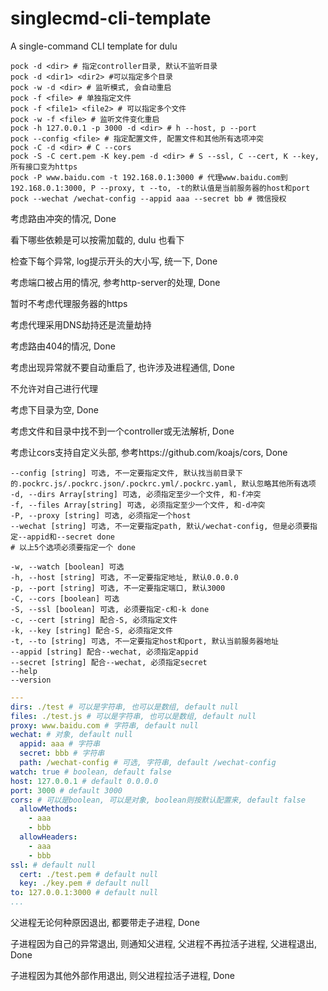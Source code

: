 # singlecmd-cli-template
A single-command CLI template for dulu



```shell
pock -d <dir> # 指定controller目录, 默认不监听目录
pock -d <dir1> <dir2> #可以指定多个目录
pock -w -d <dir> # 监听模式, 会自动重启
pock -f <file> # 单独指定文件
pock -f <file1> <file2> # 可以指定多个文件
pock -w -f <file> # 监听文件变化重启
pock -h 127.0.0.1 -p 3000 -d <dir> # h --host, p --port
pock --config <file> # 指定配置文件, 配置文件和其他所有选项冲突
pock -C -d <dir> # C --cors
pock -S -C cert.pem -K key.pem -d <dir> # S --ssl, C --cert, K --key, 所有接口变为https
pock -P www.baidu.com -t 192.168.0.1:3000 # 代理www.baidu.com到192.168.0.1:3000, P --proxy, t --to, -t的默认值是当前服务器的host和port
pock --wechat /wechat-config --appid aaa --secret bb # 微信授权
```

考虑路由冲突的情况, Done

看下哪些依赖是可以按需加载的, dulu 也看下

检查下每个异常, log提示开头的大小写, 统一下, Done

考虑端口被占用的情况, 参考http-server的处理, Done

暂时不考虑代理服务器的https

考虑代理采用DNS劫持还是流量劫持

考虑路由404的情况, Done

考虑出现异常就不要自动重启了, 也许涉及进程通信, Done

不允许对自己进行代理

考虑下目录为空, Done

考虑文件和目录中找不到一个controller或无法解析, Done

考虑让cors支持自定义头部, 参考https://github.com/koajs/cors, Done

```
--config [string] 可选, 不一定要指定文件, 默认找当前目录下的.pockrc.js/.pockrc.json/.pockrc.yml/.pockrc.yaml, 默认忽略其他所有选项
-d, --dirs Array[string] 可选, 必须指定至少一个文件, 和-f冲突
-f, --files Array[string] 可选, 必须指定至少一个文件, 和-d冲突
-P, --proxy [string] 可选, 必须指定一个host
--wechat [string] 可选, 不一定要指定path, 默认/wechat-config, 但是必须要指定--appid和--secret done
# 以上5个选项必须要指定一个 done

-w, --watch [boolean] 可选
-h, --host [string] 可选, 不一定要指定地址, 默认0.0.0.0
-p, --port [string] 可选, 不一定要指定端口, 默认3000
-C, --cors [boolean] 可选
-S, --ssl [boolean] 可选, 必须要指定-c和-k done
-c, --cert [string] 配合-S, 必须指定文件
-k, --key [string] 配合-S, 必须指定文件
-t, --to [string] 可选, 不一定要指定host和port, 默认当前服务器地址
--appid [string] 配合--wechat, 必须指定appid
--secret [string] 配合--wechat, 必须指定secret
--help
--version
```



```yaml
---
dirs: ./test # 可以是字符串, 也可以是数组, default null
files: ./test.js # 可以是字符串, 也可以是数组, default null
proxy: www.baidu.com # 字符串, default null
wechat: # 对象, default null
  appid: aaa # 字符串
  secret: bbb # 字符串
  path: /wechat-config # 可选, 字符串, default /wechat-config
watch: true # boolean, default false
host: 127.0.0.1 # default 0.0.0.0
port: 3000 # default 3000
cors: # 可以是boolean, 可以是对象, boolean则按默认配置来, default false
  allowMethods:
    - aaa
    - bbb
  allowHeaders:
    - aaa
    - bbb
ssl: # default null
  cert: ./test.pem # default null
  key: ./key.pem # default null
to: 127.0.0.1:3000 # default null
...
```



父进程无论何种原因退出, 都要带走子进程, Done

子进程因为自己的异常退出, 则通知父进程, 父进程不再拉活子进程, 父进程退出, Done

子进程因为其他外部作用退出, 则父进程拉活子进程, Done